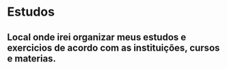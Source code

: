 # **Estudos**

## Local onde irei organizar meus estudos e exercicios de acordo com as instituições, cursos e materias.
